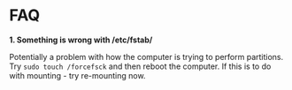# FAQ

**1. Something is wrong with /etc/fstab/**

Potentially a problem with how the computer is trying to perform partitions. Try ```sudo touch /forcefsck``` and then reboot the
computer. If this is to do with mounting - try re-mounting now.
